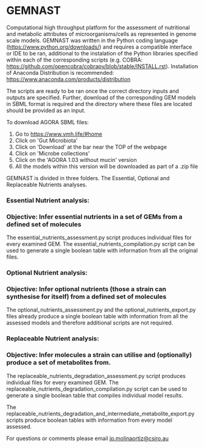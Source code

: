# GEMNAST
Computational high throughput platform for the assessment of nutritional and metabolic attributes of microorganisms/cells as represented in genome scale models. 
GEMNAST was written in the Python coding language (https://www.python.org/downloads/) and requires a compatible interface or IDE to be ran, additional to the instalation of the Python libraries specified within each of the corresponding scripts (e.g. COBRA: https://github.com/opencobra/cobrapy/blob/stable/INSTALL.rst). Installation of Anaconda Distribution is recommended: https://www.anaconda.com/products/distribution

The scripts are ready to be ran once the correct directory inputs and outputs are specified. Further, download of the corresponding GEM models in SBML format is required and the directory where these files are located should be provided as an input.

To download AGORA SBML files:
1. Go to https://www.vmh.life/#home
2. Click on 'Gut Microbiota'
3. Click on 'Download' at the bar near the TOP of the webpage
4. Click on 'Microbe collections'
5. Click on the 'AGORA 1.03 without mucin' version
6. All the models within this version will be downloaded as part of a .zip file

GEMNAST is divided in three folders. The Essential, Optional and Replaceable Nutrients analyses.

### Essential Nutrient analysis:
### Objective: Infer essential nutrients in a set of GEMs from a defined set of molecules
The essential_nutrients_assessment.py script produces individual files for every examined GEM. The essential_nutrients_compilation.py script can be used 
to generate a single boolean table with information from all the original files.

### Optional Nutrient analysis:
### Objective: Infer optional nutrients (those a strain can synthesise for itself) from a defined set of molecules
The optional_nutrients_assessment.py and the optional_nutrients_export.py files already produce a single boolean table with information from all the assessed models and
therefore additional scripts are not required.

### Replaceable Nutrient analysis:
### Objective: Infer molecules a strain can utilise and (optionally) produce a set of metabolites from.
The replaceable_nutrients_degradation_assessment.py script produces individual files for every examined GEM. The replaceable_nutrients_degradation_compilation.py
script can be used to generate a single boolean table that compiles individual model results.

The replaceable_nutrients_degradation_and_intermediate_metabolite_export.py scripts produce boolean tables with information from every model assessed.

For questions or comments please email jp.molinaortiz@csiro.au
